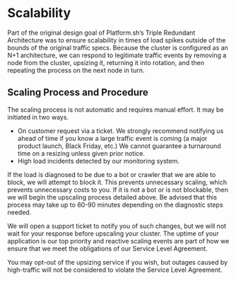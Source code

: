 # Scalability

Part of the original design goal of Platform.sh’s Triple Redundant Architecture was to ensure scalability in times of load spikes outside of the bounds of the original traffic specs.  Because the cluster is configured as an N+1 architecture, we can respond to legitimate traffic events by removing a node from the cluster, upsizing it, returning it into rotation, and then repeating the process on the next node in turn.

## Scaling Process and Procedure

The scaling process is not automatic and requires manual effort.  It may be initiated in two ways.

* On customer request via a ticket.  We strongly recommend notifying us ahead of time if you know a large traffic event is coming (a major product launch, Black Friday, etc.)  We cannot guarantee a turnaround time on a resizing unless given prior notice.
* High load incidents detected by our monitoring system.

If the load is diagnosed to be due to a bot or crawler that we are able to block, we will attempt to block it.  This prevents unnecessary scaling, which prevents unnecessary costs to you.  If it is not a bot or is not blockable, then we will begin the upscaling process detailed above.  Be advised that this process may take up to 60-90 minutes depending on the diagnostic steps needed.

We will open a support ticket to notify you of such changes, but we will not wait for your response before upscaling your cluster.  The uptime of your application is our top priority and reactive scaling events are part of how we ensure that we meet the obligations of our Service Level Agreement.

You may opt-out of the upsizing service if you wish, but outages caused by high-traffic will not be considered to violate the Service Level Agreement.
